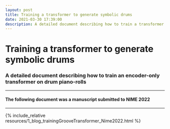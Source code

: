 ```yaml
---
layout: post
title: Training a transformer to generate symbolic drums
date: 2021-03-30 17:39:00
description: A detailed document describing how to train a transformer on drum piano-rolls
---
```


# Training a transformer to generate symbolic drums
### A detailed document describing how to train an encoder-only transformer on drum piano-rolls

---
#### The following document was a manuscript submitted to NIME 2022

---

{% include_relative resources/1_blog_trainingGrooveTransformer_Nime2022.html %}
